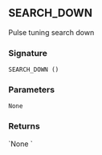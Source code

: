 ## SEARCH\_DOWN

Pulse tuning search down


### Signature

`SEARCH_DOWN ()`


### Parameters

`None`


### Returns

\`None
\`